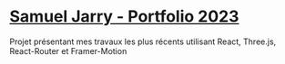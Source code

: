 # [Samuel Jarry - Portfolio 2023](https://samuel-jarry.fr)

Projet présentant mes travaux les plus récents utilisant React, Three.js, React-Router et Framer-Motion 

